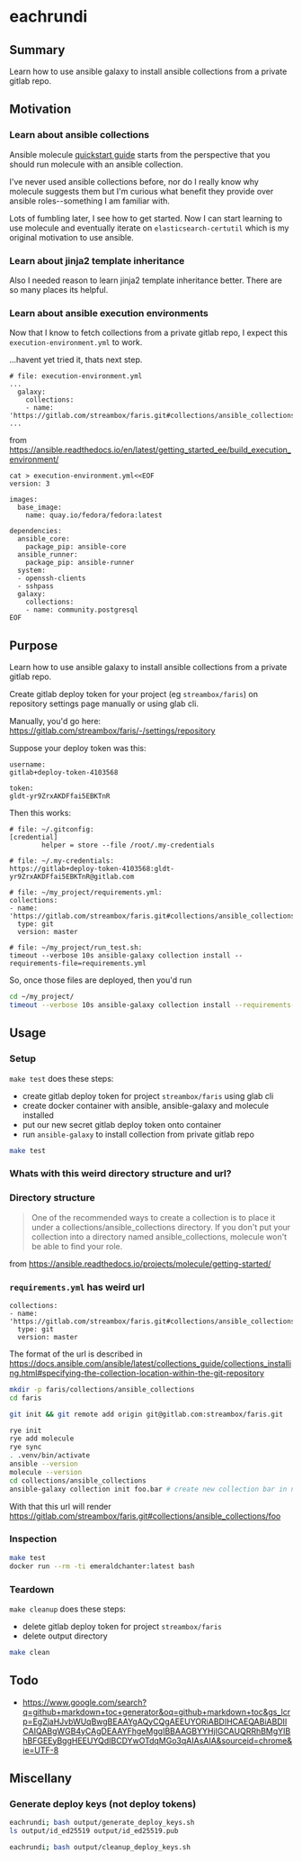 # eachrundi

## Summary

Learn how to use ansible galaxy to install ansible collections from a private gitlab repo.


## Motivation

### Learn about ansible collections


Ansible molecule [quickstart guide](https://ansible.readthedocs.io/projects/molecule/getting-started/) starts from the perspective that you should run molecule with an ansible collection.

I've never used ansible collections before, nor do I really know why molecule suggests them but I'm curious what benefit they provide over ansible roles--something I am familiar with.

Lots of fumbling later, I see how to get started.  Now I can start learning to use molecule and eventually iterate on `elasticsearch-certutil` which is my original motivation to use ansible.

### Learn about jinja2 template inheritance


Also I needed reason to learn jinja2 template inheritance better.  There are so many places its helpful.


### Learn about ansible execution environments

Now that I know to fetch collections from a private gitlab repo, I expect
this `execution-environment.yml` to work.

...havent yet tried it, thats next step.





```log
# file: execution-environment.yml
...
  galaxy:
    collections:
    - name: 'https://gitlab.com/streambox/faris.git#collections/ansible_collections/foo'
...
```

from https://ansible.readthedocs.io/en/latest/getting_started_ee/build_execution_environment/










```log
cat > execution-environment.yml<<EOF
version: 3

images:
  base_image:
    name: quay.io/fedora/fedora:latest

dependencies:
  ansible_core:
    package_pip: ansible-core
  ansible_runner:
    package_pip: ansible-runner
  system:
  - openssh-clients
  - sshpass
  galaxy:
    collections:
    - name: community.postgresql
EOF

```







## Purpose

Learn how to use ansible galaxy to install ansible collections from a private gitlab repo.


Create gitlab deploy token for your project (eg `streambox/faris`) on repository settings page manually
or using glab cli.



Manually, you'd go here: https://gitlab.com/streambox/faris/-/settings/repository

Suppose your deploy token was this:
```log
username:
gitlab+deploy-token-4103568

token:
gldt-yr9ZrxAKDFfai5EBKTnR
```



Then this works:
```log
# file: ~/.gitconfig:
[credential]
        helper = store --file /root/.my-credentials

# file: ~/.my-credentials:
https://gitlab+deploy-token-4103568:gldt-yr9ZrxAKDFfai5EBKTnR@gitlab.com

# file: ~/my_project/requirements.yml:
collections:
- name: 'https://gitlab.com/streambox/faris.git#collections/ansible_collections/foo'
  type: git
  version: master

# file: ~/my_project/run_test.sh:
timeout --verbose 10s ansible-galaxy collection install --requirements-file=requirements.yml

```

So, once those files are deployed, then you'd run

```bash
cd ~/my_project/
timeout --verbose 10s ansible-galaxy collection install --requirements-file=requirements.yml

```



## Usage

### Setup

`make test` does these steps:

- create gitlab deploy token for project `streambox/faris` using glab cli
- create docker container with ansible, ansible-galaxy and molecule installed
- put our new secret gitlab deploy token onto container
- run `ansible-galaxy` to install collection from private gitlab repo




```bash
make test
```

### Whats with this weird directory structure and url?


### Directory structure


> One of the recommended ways to create a collection is to place it under a collections/ansible_collections directory. If you don't put your collection into a directory named ansible_collections, molecule won't be able to find your role.

from  https://ansible.readthedocs.io/projects/molecule/getting-started/

### `requirements.yml` has weird url

```
collections:
- name: 'https://gitlab.com/streambox/faris.git#collections/ansible_collections/foo'
  type: git
  version: master

```

The format of the url is described in https://docs.ansible.com/ansible/latest/collections_guide/collections_installing.html#specifying-the-collection-location-within-the-git-repository

```bash
mkdir -p faris/collections/ansible_collections
cd faris

git init && git remote add origin git@gitlab.com:streambox/faris.git

rye init
rye add molecule
rye sync
. .venv/bin/activate
ansible --version
molecule --version
cd collections/ansible_collections
ansible-galaxy collection init foo.bar # create new collection bar in namespace foo
```

With that this url will render https://gitlab.com/streambox/faris.git#collections/ansible_collections/foo

### Inspection

```bash
make test
docker run --rm -ti emeraldchanter:latest bash
```

### Teardown



`make cleanup` does these steps:

- delete gitlab deploy token for project `streambox/faris`
- delete output directory


```bash
make clean
```



## Todo

- https://www.google.com/search?q=github+markdown+toc+generator&oq=github+markdown+toc&gs_lcrp=EgZjaHJvbWUqBwgBEAAYgAQyCQgAEEUYORiABDIHCAEQABiABDIICAIQABgWGB4yCAgDEAAYFhgeMggIBBAAGBYYHjIGCAUQRRhBMgYIBhBFGEEyBggHEEUYQdIBCDYwOTdqMGo3qAIAsAIA&sourceid=chrome&ie=UTF-8



## Miscellany

### Generate deploy keys (not deploy tokens)

```bash
eachrundi; bash output/generate_deploy_keys.sh
ls output/id_ed25519 output/id_ed25519.pub

eachrundi; bash output/cleanup_deploy_keys.sh
```
